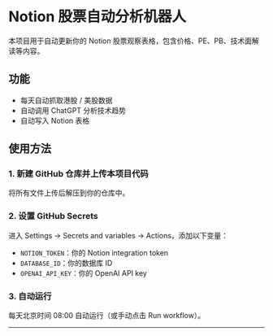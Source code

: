 
# Notion 股票自动分析机器人

本项目用于自动更新你的 Notion 股票观察表格，包含价格、PE、PB、技术面解读等内容。

## 功能
- 每天自动抓取港股 / 美股数据
- 自动调用 ChatGPT 分析技术趋势
- 自动写入 Notion 表格

## 使用方法

### 1. 新建 GitHub 仓库并上传本项目代码
将所有文件上传后解压到你的仓库中。

### 2. 设置 GitHub Secrets
进入 Settings → Secrets and variables → Actions，添加以下变量：

- `NOTION_TOKEN`：你的 Notion integration token
- `DATABASE_ID`：你的数据库 ID
- `OPENAI_API_KEY`：你的 OpenAI API key

### 3. 自动运行
每天北京时间 08:00 自动运行（或手动点击 Run workflow）。

---
